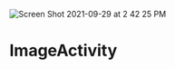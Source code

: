 ![Screen Shot 2021-09-29 at 2 42 25 PM](https://user-images.githubusercontent.com/36646480/135329545-0b44eb9f-c034-4f2c-80df-a608fac9735d.png)
# ImageActivity
